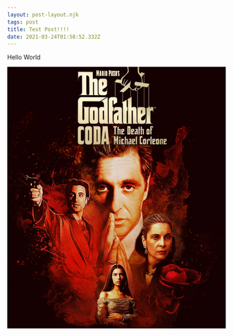 ```yaml
---
layout: post-layout.njk
tags: post
title: Test Post!!!!
date: 2021-03-24T01:58:52.332Z
---
```



Hello World

![](/static/uploads/poster.png "Movie")